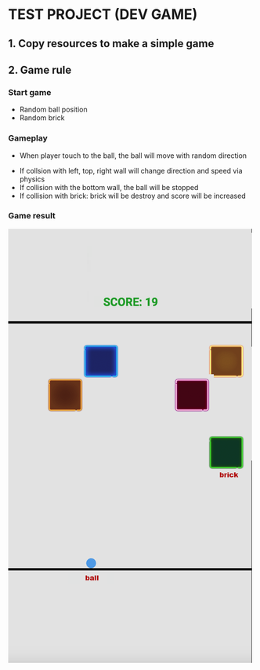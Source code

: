 # TEST PROJECT (DEV GAME)
## 1. Copy resources to make a simple game
## 2. Game rule
### Start game
- Random ball position
- Random brick
### Gameplay
- When player touch to the ball, the ball will move with random direction
+ If collsion with left, top, right wall will change direction and speed via physics
+ If collision with the bottom wall, the ball will be stopped
+ If collision with brick: brick will be destroy and score will be increased
### Game result

  
![Alt text](https://github.com/andyud/DevGameTest/blob/main/target.png)
